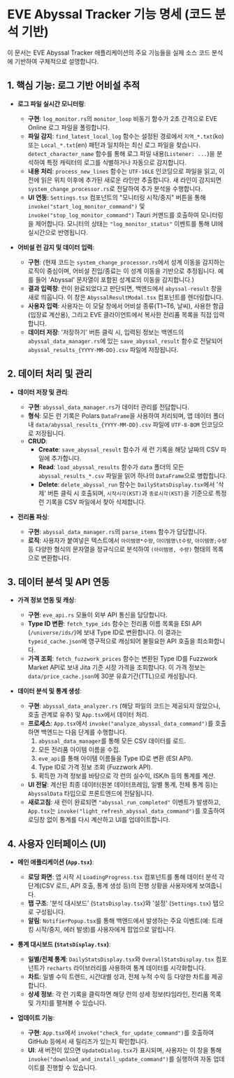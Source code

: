 # EVE Abyssal Tracker 기능 명세 (코드 분석 기반)

이 문서는 EVE Abyssal Tracker 애플리케이션의 주요 기능들을 실제 소스 코드 분석에 기반하여 구체적으로 설명합니다.

## 1. 핵심 기능: 로그 기반 어비설 추적

- **로그 파일 실시간 모니터링**:
    - **구현**: `log_monitor.rs`의 `monitor_loop` 비동기 함수가 2초 간격으로 EVE Online 로그 파일을 폴링합니다.
    - **파일 감지**: `find_latest_local_log` 함수는 설정된 경로에서 `지역_*.txt`(ko) 또는 `Local_*.txt`(en) 패턴과 일치하는 최신 로그 파일을 찾습니다. `detect_character_name` 함수를 통해 로그 파일 내용(`Listener: ...`)을 분석하여 특정 캐릭터의 로그를 식별하거나 자동으로 감지합니다.
    - **내용 처리**: `process_new_lines` 함수는 `UTF-16LE` 인코딩으로 파일을 읽고, 이전에 읽은 위치 이후에 추가된 새로운 라인만 추출합니다. 새 라인이 감지되면 `system_change_processor.rs`로 전달하여 추가 분석을 수행합니다.
    - **UI 연동**: `Settings.tsx` 컴포넌트의 "모니터링 시작/중지" 버튼을 통해 `invoke("start_log_monitor_command")` 및 `invoke("stop_log_monitor_command")` Tauri 커맨드를 호출하여 모니터링을 제어합니다. 모니터의 상태는 `"log_monitor_status"` 이벤트를 통해 UI에 실시간으로 반영됩니다.

- **어비설 런 감지 및 데이터 입력**:
    - **구현**: (현재 코드는 `system_change_processor.rs`에서 성계 이동을 감지하는 로직이 중심이며, 어비설 진입/종료는 이 성계 이동을 기반으로 추정됩니다. 예를 들어 'Abyssal' 문자열이 포함된 성계로의 이동을 감지합니다.)
    - **결과 입력창**: 런이 완료되었다고 판단되면, 백엔드에서 `abyssal-result` 창을 새로 띄웁니다. 이 창은 `AbyssalResultModal.tsx` 컴포넌트를 렌더링합니다.
    - **사용자 입력**: 사용자는 이 모달 창에서 어비설 종류(T1~T6, 날씨), 사용한 함급(입장료 계산용), 그리고 EVE 클라이언트에서 복사한 전리품 목록을 직접 입력합니다.
    - **데이터 저장**: '저장하기' 버튼 클릭 시, 입력된 정보는 백엔드의 `abyssal_data_manager.rs`에 있는 `save_abyssal_result` 함수로 전달되어 `abyssal_results_{YYYY-MM-DD}.csv` 파일에 저장됩니다.

## 2. 데이터 처리 및 관리

- **데이터 저장 및 관리**:
    - **구현**: `abyssal_data_manager.rs`가 데이터 관리를 전담합니다.
    - **형식**: 모든 런 기록은 Polars `DataFrame`을 사용하여 처리되며, 앱 데이터 폴더 내 `data/abyssal_results_{YYYY-MM-DD}.csv` 파일에 `UTF-8-BOM` 인코딩으로 저장됩니다.
    - **CRUD**:
        - **Create**: `save_abyssal_result` 함수가 새 런 기록을 해당 날짜의 CSV 파일에 추가합니다.
        - **Read**: `load_abyssal_results` 함수가 `data` 폴더의 모든 `abyssal_results_*.csv` 파일을 읽어 하나의 `DataFrame`으로 병합합니다.
        - **Delete**: `delete_abyssal_run` 함수는 `DailyStatsDisplay.tsx`에서 '삭제' 버튼 클릭 시 호출되며, `시작시각(KST)`과 `종료시각(KST)`을 기준으로 특정 런 기록을 CSV 파일에서 찾아 삭제합니다.

- **전리품 파싱**:
    - **구현**: `abyssal_data_manager.rs`의 `parse_items` 함수가 담당합니다.
    - **로직**: 사용자가 붙여넣은 텍스트에서 `아이템명*수량`, `아이템명\t수량`, `아이템명;수량` 등 다양한 형식의 문자열을 정규식으로 분석하여 `(아이템명, 수량)` 형태의 목록으로 변환합니다.

## 3. 데이터 분석 및 API 연동

- **가격 정보 연동 및 캐싱**:
    - **구현**: `eve_api.rs` 모듈이 외부 API 통신을 담당합니다.
    - **Type ID 변환**: `fetch_type_ids` 함수는 전리품 이름 목록을 ESI API (`/universe/ids/`)에 보내 Type ID로 변환합니다. 이 결과는 `typeid_cache.json`에 영구적으로 캐싱되어 불필요한 API 호출을 최소화합니다.
    - **가격 조회**: `fetch_fuzzwork_prices` 함수는 변환된 Type ID를 Fuzzwork Market API로 보내 Jita 기준 시장 가격을 조회합니다. 이 가격 정보는 `data/price_cache.json`에 30분 유효기간(TTL)으로 캐싱됩니다.

- **데이터 분석 및 통계 생성**:
    - **구현**: `abyssal_data_analyzer.rs` (해당 파일의 코드는 제공되지 않았으나, 호출 관계로 유추) 및 `App.tsx`에서 데이터 처리.
    - **프로세스**: `App.tsx`에서 `invoke("analyze_abyssal_data_command")`를 호출하면 백엔드는 다음 단계를 수행합니다.
        1. `abyssal_data_manager`를 통해 모든 CSV 데이터를 로드.
        2. 모든 전리품 아이템 이름을 수집.
        3. `eve_api`를 통해 아이템 이름들을 Type ID로 변환 (ESI API).
        4. Type ID로 가격 정보 조회 (Fuzzwork API).
        5. 획득한 가격 정보를 바탕으로 각 런의 실수익, ISK/h 등의 통계를 계산.
    - **UI 전달**: 계산된 최종 데이터(원본 데이터프레임, 일별 통계, 전체 통계 등)는 `AbyssalData` 타입으로 프론트엔드에 전달됩니다.
    - **새로고침**: 새 런이 완료되면 `"abyssal_run_completed"` 이벤트가 발생하고, `App.tsx`는 `invoke("light_refresh_abyssal_data_command")`를 호출하여 로딩창 없이 통계를 다시 계산하고 UI를 업데이트합니다.

## 4. 사용자 인터페이스 (UI)

- **메인 애플리케이션 (`App.tsx`)**:
    - **로딩 화면**: 앱 시작 시 `LoadingProgress.tsx` 컴포넌트를 통해 데이터 분석 각 단계(CSV 로드, API 호출, 통계 생성 등)의 진행 상황을 사용자에게 보여줍니다.
    - **탭 구조**: '분석 대시보드' (`StatsDisplay.tsx`)와 '설정' (`Settings.tsx`) 탭으로 구성됩니다.
    - **알림**: `NotifierPopup.tsx`를 통해 백엔드에서 발생하는 주요 이벤트(예: 트래킹 시작/중지, 에러 발생)를 사용자에게 팝업으로 알립니다.

- **통계 대시보드 (`StatsDisplay.tsx`)**:
    - **일별/전체 통계**: `DailyStatsDisplay.tsx`와 `OverallStatsDisplay.tsx` 컴포넌트가 `recharts` 라이브러리를 사용하여 통계 데이터를 시각화합니다.
    - **차트**: 일별 수익 트렌드, 시간대별 성과, 전체 누적 수익 등 다양한 차트를 제공합니다.
    - **상세 정보**: 각 런 기록을 클릭하면 해당 런의 상세 정보(타임라인, 전리품 목록 및 가치)를 펼쳐볼 수 있습니다.

- **업데이트 기능**:
    - **구현**: `App.tsx`에서 `invoke("check_for_update_command")`를 호출하여 GitHub 등에서 새 릴리즈가 있는지 확인합니다.
    - **UI**: 새 버전이 있으면 `UpdateDialog.tsx`가 표시되며, 사용자는 이 창을 통해 `invoke("download_and_install_update_command")`를 실행하여 자동 업데이트를 진행할 수 있습니다.